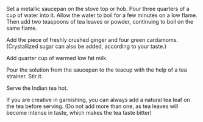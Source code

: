 Set a metallic saucepan on the stove top or hob. Pour three quarters of a cup of water into it. Allow the water to boil for a few minutes on a low flame. Then add two teaspoons of tea leaves or powder, continuing to boil on the same flame.

Add the piece of freshly crushed ginger and four green cardamoms. (Crystallized sugar can also be added, according to your taste.)

Add quarter cup of warmed low fat milk.

Pour the solution from the saucepan to the teacup with the help of a tea strainer. Stir it.

Serve the Indian tea hot.

If you are creative in garnishing, you can always add a natural tea leaf on the tea before serving. (Do not add more than one, as tea leaves will become intense in taste, which makes the tea taste bitter)